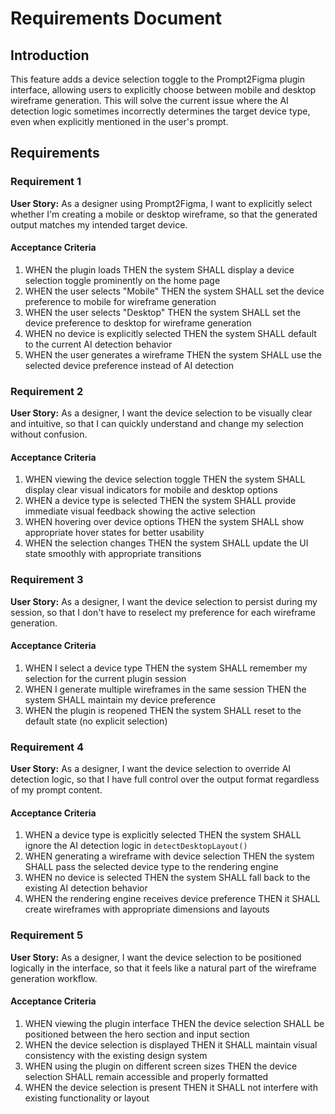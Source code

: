 # Requirements Document

## Introduction

This feature adds a device selection toggle to the Prompt2Figma plugin interface, allowing users to explicitly choose between mobile and desktop wireframe generation. This will solve the current issue where the AI detection logic sometimes incorrectly determines the target device type, even when explicitly mentioned in the user's prompt.

## Requirements

### Requirement 1

**User Story:** As a designer using Prompt2Figma, I want to explicitly select whether I'm creating a mobile or desktop wireframe, so that the generated output matches my intended target device.

#### Acceptance Criteria

1. WHEN the plugin loads THEN the system SHALL display a device selection toggle prominently on the home page
2. WHEN the user selects "Mobile" THEN the system SHALL set the device preference to mobile for wireframe generation
3. WHEN the user selects "Desktop" THEN the system SHALL set the device preference to desktop for wireframe generation
4. WHEN no device is explicitly selected THEN the system SHALL default to the current AI detection behavior
5. WHEN the user generates a wireframe THEN the system SHALL use the selected device preference instead of AI detection

### Requirement 2

**User Story:** As a designer, I want the device selection to be visually clear and intuitive, so that I can quickly understand and change my selection without confusion.

#### Acceptance Criteria

1. WHEN viewing the device selection toggle THEN the system SHALL display clear visual indicators for mobile and desktop options
2. WHEN a device type is selected THEN the system SHALL provide immediate visual feedback showing the active selection
3. WHEN hovering over device options THEN the system SHALL show appropriate hover states for better usability
4. WHEN the selection changes THEN the system SHALL update the UI state smoothly with appropriate transitions

### Requirement 3

**User Story:** As a designer, I want the device selection to persist during my session, so that I don't have to reselect my preference for each wireframe generation.

#### Acceptance Criteria

1. WHEN I select a device type THEN the system SHALL remember my selection for the current plugin session
2. WHEN I generate multiple wireframes in the same session THEN the system SHALL maintain my device preference
3. WHEN the plugin is reopened THEN the system SHALL reset to the default state (no explicit selection)

### Requirement 4

**User Story:** As a designer, I want the device selection to override AI detection logic, so that I have full control over the output format regardless of my prompt content.

#### Acceptance Criteria

1. WHEN a device type is explicitly selected THEN the system SHALL ignore the AI detection logic in `detectDesktopLayout()`
2. WHEN generating a wireframe with device selection THEN the system SHALL pass the selected device type to the rendering engine
3. WHEN no device is selected THEN the system SHALL fall back to the existing AI detection behavior
4. WHEN the rendering engine receives device preference THEN it SHALL create wireframes with appropriate dimensions and layouts

### Requirement 5

**User Story:** As a designer, I want the device selection to be positioned logically in the interface, so that it feels like a natural part of the wireframe generation workflow.

#### Acceptance Criteria

1. WHEN viewing the plugin interface THEN the device selection SHALL be positioned between the hero section and input section
2. WHEN the device selection is displayed THEN it SHALL maintain visual consistency with the existing design system
3. WHEN using the plugin on different screen sizes THEN the device selection SHALL remain accessible and properly formatted
4. WHEN the device selection is present THEN it SHALL not interfere with existing functionality or layout